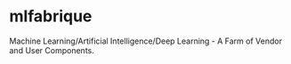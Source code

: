# mlfabrique
Machine Learning/Artificial Intelligence/Deep Learning - A Farm of Vendor and User Components.

